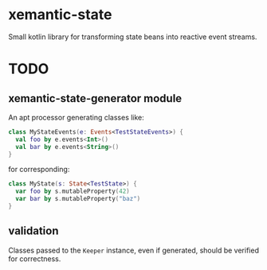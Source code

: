 # xemantic-state
Small kotlin library for transforming state beans into reactive event streams.

# TODO

## xemantic-state-generator module

An apt processor generating classes like:

```kotlin
class MyStateEvents(e: Events<TestStateEvents>) {
  val foo by e.events<Int>()
  val bar by e.events<String>()
}
```

for corresponding:

```kotlin
class MyState(s: State<TestState>) {
  var foo by s.mutableProperty(42)
  var bar by s.mutableProperty("baz")
}
```

## validation

Classes passed to the `Keeper` instance, even if generated, should be
verified for correctness.
 